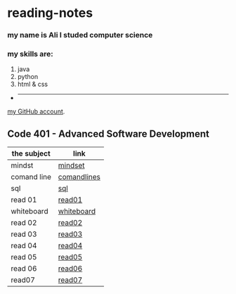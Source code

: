 # reading-notes

### my name is Ali I studed computer science 
### my skills are:
1. java 
2. python 
3. html & css
*  ___
[my GitHub account](https://github.com/aliwalid96).




## Code 401 - Advanced Software Development


the subject| link |
---|---
mindst | [mindset](minset.md)|
 comand line | [comandlines](comandline.md) |
 sql | [sql](SQLPage.md)|
 read 01 | [read01](read01.md)|
 whiteboard | [whiteboard](https://github.com/aliwalid96/data-structures-and-algorithms/blob/main/README.md)|
read 02 | [read02](read02.md)|
read 03 | [read03](read03.md)|
read 04| [read04](read04.md)|
read 05| [read05](read05.md)|
read 06| [read06](read06.md)|
read07| [read07](read07.md)|











 


